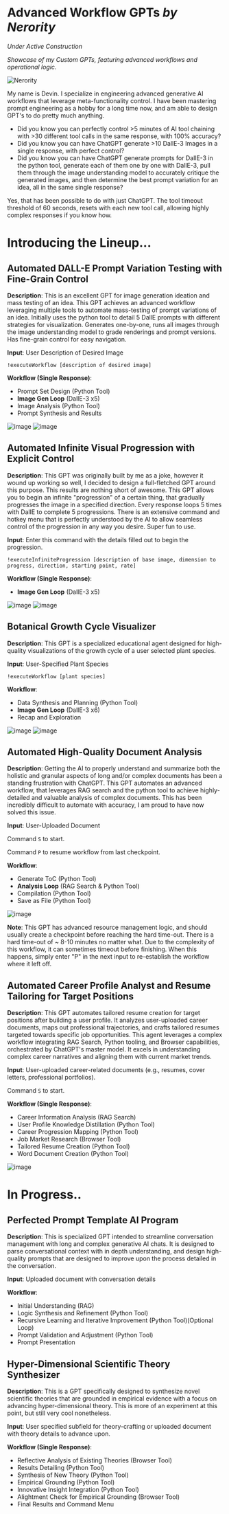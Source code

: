 # Advanced Workflow GPTs *by Nerority*

*Under Active Construction*

*Showcase of my Custom GPTs, featuring advanced workflows and operational logic.*

![Nerority](https://github.com/nerority/Advanced-GPTs/assets/80237923/e99891a8-9645-4e9b-a22c-7fca73177882)

My name is Devin. I specialize in engineering advanced generative AI workflows that leverage meta-functionality control. I have been mastering prompt engineering as a hobby for a long time now, and am able to design GPT's to do pretty much anything.

- Did you know you can perfectly control >5 minutes of AI tool chaining with >30 different tool calls in the same response, with 100% accuracy? 
- Did you know you can have ChatGPT generate >10 DallE-3 Images in a single response, with perfect control?
- Did you know you can have ChatGPT generate prompts for DallE-3 in the python tool, generate each of them one by one with DallE-3, pull them through the image understanding model to accurately critique the generated images, and then determine the best prompt variation for an idea, all in the same single response?

Yes, that has been possible to do with just ChatGPT. The tool timeout threshold of 60 seconds, resets with each new tool call, allowing highly complex responses if you know how.

# Introducing the Lineup...

## Automated DALL-E Prompt Variation Testing with Fine-Grain Control

**Description**: This is an excellent GPT for image generation ideation and mass testing of an idea. This GPT achieves an advanced workflow leveraging multiple tools to automate mass-testing of prompt variations of an idea. Initially uses the python tool to detail 5 DallE prompts with different strategies for visualization. Generates one-by-one, runs all images through the image understanding model to grade renderings and prompt versions. Has fine-grain control for easy navigation.

**Input**: User Description of Desired Image

```!executeWorkflow [description of desired image]```

**Workflow (Single Response)**:
- Prompt Set Design (Python Tool)
- **Image Gen Loop** (DallE-3 x5)
- Image Analysis (Python Tool)
- Prompt Synthesis and Results

![image](https://github.com/nerority/Advanced-GPTs/assets/80237923/8719e944-b102-43b9-af40-939c13c80930)
![image](https://github.com/nerority/Advanced-GPTs/assets/80237923/b366793c-6c2f-46ef-971b-38a8d684ef3d)


## Automated Infinite Visual Progression with Explicit Control

**Description**: This GPT was originally built by me as a joke, however it wound up working so well, I decided to design a full-fletched GPT around this purpose. This results are nothing short of awesome. This GPT allows you to begin an infinite "progression" of a certain thing, that gradually progresses the image in a specified direction. Every response loops 5 times with DallE to complete 5 progressions. There is an extensive command and hotkey menu that is perfectly understood by the AI to allow seamless control of the progression in any way you desire. Super fun to use.

**Input**: Enter this command with the details filled out to begin the progression.

```!executeInfiniteProgression [description of base image, dimension to progress, direction, starting point, rate]```

**Workflow (Single Response)**:
- **Image Gen Loop** (DallE-3 x5)

![image](https://github.com/nerority/Advanced-GPTs/assets/80237923/bfe4e112-9834-467e-aed1-78d464a97699)
![image](https://github.com/nerority/Advanced-GPTs/assets/80237923/b777048a-02ac-4417-b53b-aca0ade71f30)

## Botanical Growth Cycle Visualizer

**Description**: This GPT is a specialized educational agent designed for high-quality visualizations of the growth cycle of a user selected plant species. 

**Input**: User-Specified Plant Species

```!executeWorkflow [plant species]```

**Workflow**:
- Data Synthesis and Planning (Python Tool)
- **Image Gen Loop** (DallE-3 x6)
- Recap and Exploration

![image](https://github.com/nerority/Advanced-GPTs/assets/80237923/206aea78-19d1-45f8-a20c-d5be5a04b053)
![image](https://github.com/nerority/Advanced-GPTs/assets/80237923/3a3da544-e5a5-487a-8e43-66d2da6b440f)

## Automated High-Quality Document Analysis

**Description**: Getting the AI to properly understand and summarize both the holistic and granular aspects of long and/or complex documents has been a standing frustration with ChatGPT. This GPT automates an advanced workflow, that leverages RAG search and the python tool to achieve highly-detailed and valuable analysis of complex documents. This has been incredibly difficult to automate with accuracy, I am proud to have now solved this issue.

**Input**: User-Uploaded Document

Command `S` to start.

Command `P` to resume workflow from last checkpoint.

**Workflow**: 
- Generate ToC (Python Tool)
- **Analysis Loop** (RAG Search & Python Tool)
- Compilation (Python Tool)
- Save as File (Python Tool)

![image](https://github.com/nerority/Advanced-GPTs/assets/80237923/02e2d031-48ac-4b3f-b56a-fb2bf14443c3)

**Note**: This GPT has advanced resource management logic, and should usually create a checkpoint before reaching the hard time-out. There is a hard time-out of ~ 8-10 minutes no matter what. Due to the complexity of this workflow, it can sometimes timeout before finishing. When this happens, simply enter "P" in the next input to re-establish the workflow where it left off.

## Automated Career Profile Analyst and Resume Tailoring for Target Positions

**Description**: This GPT automates tailored resume creation for target positions after building a user profile. It analyzes user-uploaded career documents, maps out professional trajectories, and crafts tailored resumes targeted towards specific job opportunities. This agent leverages a complex workflow integrating RAG Search, Python tooling, and Browser capabilities, orchestrated by ChatGPT's master model. It excels in understanding complex career narratives and aligning them with current market trends.

**Input**: User-uploaded career-related documents (e.g., resumes, cover letters, professional portfolios).

Command `S` to start.

**Workflow (Single Response)**: 
- Career Information Analysis (RAG Search)
- User Profile Knowledge Distillation (Python Tool)
- Career Progression Mapping (Python Tool)
- Job Market Research (Browser Tool)
- Tailored Resume Creation (Python Tool)
- Word Document Creation (Python Tool)

![image](https://github.com/nerority/Advanced-GPTs/assets/80237923/cebc20a1-bfed-40c0-a532-75c49efae374)

# In Progress..

## Perfected Prompt Template AI Program

**Description**: This is specialized GPT intended to streamline conversation management with long and complex generative AI chats. It is designed to parse conversational context with in depth understanding, and design high-quality prompts that are designed to improve upon the process detailed in the conversation.

**Input**: Uploaded document with conversation details

**Workflow**:
- Initial Understanding (RAG)
- Logic Synthesis and Refinement (Python Tool)
- Recursive Learning and Iterative Improvement (Python Tool)(Optional Loop)
- Prompt Validation and Adjustment (Python Tool)
- Prompt Presentation

## Hyper-Dimensional Scientific Theory Synthesizer

**Description**: This is a GPT specifically designed to synthesize novel scientific theories that are grounded in empirical evidence with a focus on advancing hyper-dimensional theory. This is more of an experiment at this point, but still very cool nonetheless.

**Input**: User specified subfield for theory-crafting or uploaded document with theory details to advance upon.

**Workflow (Single Response)**:
- Reflective Analysis of Existing Theories (Browser Tool)
- Results Detailing (Python Tool)
- Synthesis of New Theory (Python Tool)
- Empirical Grounding (Python Tool)
- Innovative Insight Integration (Python Tool)
- Alightment Check for Empirical Grounding (Browser Tool)
- Final Results and Command Menu
